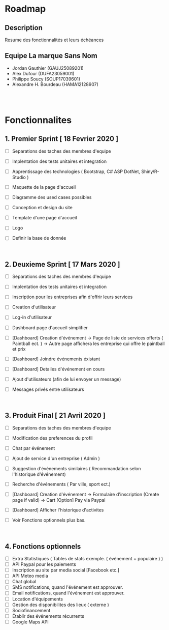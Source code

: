 # Roadmap

## Description

Resume des fonctionnalités et leurs échéances

## Equipe La marque Sans Nom

- Jordan Gauthier       (GAUJ25089201)
- Alex Dufour	          (DUFA23059001)
- Philippe Soucy        (SOUP17039601)
- Alexandre H. Bourdeau (HAMA12128907)

<br>
<br>

# Fonctionnalites

## 1. Premier Sprint [ 18 Fevrier 2020 ]

- [ ] Separations des taches des membres d'equipe
- [ ] Implentation des tests unitaires et integration
- [ ] Apprentissage des technologies ( Bootstrap, C# ASP DotNet, Shiny/R-Studio )
- [ ] Maquette de la page d'accueil
- [ ] Diagramme des used cases possibles
- [ ] Conception et design du site
- [ ] Template d'une page d'accueil
- [ ] Logo
- [ ] Definir la base de donnée


<br>



## 2. Deuxieme Sprint [ 17 Mars 2020 ]

- [ ] Separations des taches des membres d'equipe
- [ ] Implentation des tests unitaires et integration
- [ ] Inscription pour les entreprises afin d'offrir leurs services
- [ ] Creation d'utilisateur
- [ ] Log-in d'utilisateur
- [ ] Dashboard page d'accueil simplifier
- [ ] [Dashboard] Creation d'événement -> Page de liste de services offerts ( Paintball ect. )
                                                    -> Autre page affichera les entreprise qui offre le paintball et prix                                                                                                                      
- [ ] [Dashboard] Joindre événements éxistant
- [ ] [Dashboard] Detailes d'événement en cours   
- [ ] Ajout d'utilisateurs (afin de lui envoyer un message)
- [ ] Messages privés entre utilisateurs


<br>


## 3. Produit Final [ 21 Avril 2020 ]

- [ ] Separations des taches des membres d'equipe
- [ ] Modification des preferences du profil
- [ ] Chat par événement
- [ ] Ajout de service d'un entreprise ( Admin )
- [ ] Suggestion d'événements similaires ( Recommandation selon l'historique d'événement)
- [ ] Recherche d'événements ( Par ville, sport ect.)
- [ ] [Dashboard] Creation d'événement -> Formulaire d'inscription (Create page  if valid) -> Cart [Option] Pay via Paypal
- [ ] [Dashboard] Afficher l'historique d'activites
- [ ] Voir Fonctions optionnels plus bas.    


<br>


## 4. Fonctions optionnels

- [ ] Extra Statistiques ( Tables de stats exemple. ( événement + populaire ) )
- [ ] API Paypal pour les paiements
- [ ] Inscription au site par media social [Facebook etc.]
- [ ] API Meteo media
- [ ] Chat global
- [ ] SMS notifications, quand l'événement est approuver.
- [ ] Email notifications, quand l'événement est approuver.
- [ ] Location d'équipements
- [ ] Gestion des disponibilites des lieux ( externe ) 
- [ ] Sociofinancement
- [ ] Établir des événements récurrents
- [ ] Google Maps API
